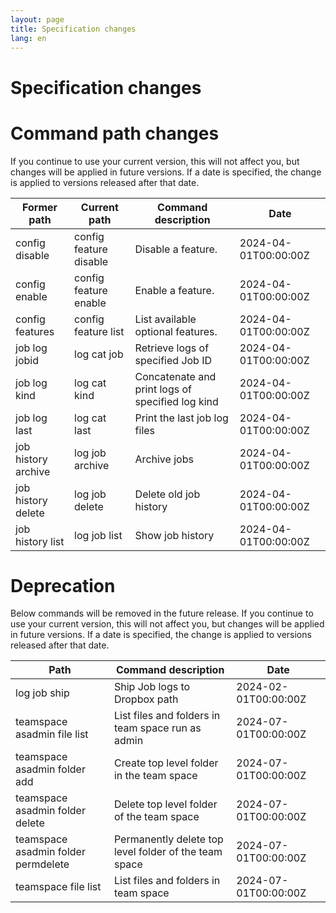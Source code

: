 ```yaml
---
layout: page
title: Specification changes
lang: en
---
```


# Specification changes

# Command path changes

If you continue to use your current version, this will not affect you, but changes will be applied in future versions. If a date is specified, the change is applied to versions released after that date.

| Former path         | Current path           | Command description                              | Date                 |
|---------------------|------------------------|--------------------------------------------------|----------------------|
| config disable      | config feature disable | Disable a feature.                               | 2024-04-01T00:00:00Z |
| config enable       | config feature enable  | Enable a feature.                                | 2024-04-01T00:00:00Z |
| config features     | config feature list    | List available optional features.                | 2024-04-01T00:00:00Z |
| job log jobid       | log cat job            | Retrieve logs of specified Job ID                | 2024-04-01T00:00:00Z |
| job log kind        | log cat kind           | Concatenate and print logs of specified log kind | 2024-04-01T00:00:00Z |
| job log last        | log cat last           | Print the last job log files                     | 2024-04-01T00:00:00Z |
| job history archive | log job archive        | Archive jobs                                     | 2024-04-01T00:00:00Z |
| job history delete  | log job delete         | Delete old job history                           | 2024-04-01T00:00:00Z |
| job history list    | log job list           | Show job history                                 | 2024-04-01T00:00:00Z |

# Deprecation

Below commands will be removed in the future release. If you continue to use your current version, this will not affect you, but changes will be applied in future versions. If a date is specified, the change is applied to versions released after that date.

| Path                                | Command description                                   | Date                 |
|-------------------------------------|-------------------------------------------------------|----------------------|
| log job ship                        | Ship Job logs to Dropbox path                         | 2024-02-01T00:00:00Z |
| teamspace asadmin file list         | List files and folders in team space run as admin     | 2024-07-01T00:00:00Z |
| teamspace asadmin folder add        | Create top level folder in the team space             | 2024-07-01T00:00:00Z |
| teamspace asadmin folder delete     | Delete top level folder of the team space             | 2024-07-01T00:00:00Z |
| teamspace asadmin folder permdelete | Permanently delete top level folder of the team space | 2024-07-01T00:00:00Z |
| teamspace file list                 | List files and folders in team space                  | 2024-07-01T00:00:00Z |


